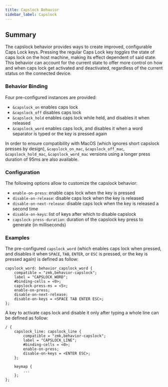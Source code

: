 ```yaml
---
title: Capslock Behavior
sidebar_label: Capslock
---
```


## Summary

The capslock behavior provides ways to create improved, configurable Caps Lock keys.
Pressing the regular Caps Lock key _toggles_ the state of caps lock on the host machine, making its effect dependent of said state.
This behavior can account for the current state to offer more control on how and when caps lock get activated and deactivated, regardless of the current status on the connected device.

### Behavior Binding

Four pre-configured instances are provided:

- `&capslock_on` enables caps lock
- `&capslock_off` disables caps lock
- `&capslock_hold` enables caps lock while held, and disables it when released
- `&capslock_word` enables caps lock, and disables it when a word separator is typed or the key is pressed again

In order to ensure compatibility with MacOS (which ignores short capslock presses by design), `&capslock_on_mac`, `&capslock_off_mac`, `&capslock_hold_mac`, `&capslock_word_mac` versions using a longer press duration of 95ms are also available.

### Configuration

The following options allow to customize the capslock behavior:

- `enable-on-press`: enable caps lock when the key is pressed
- `disable-on-release`: disable caps lock when the key is released
- `disable-on-next-release`: disable caps lock when the key is released a second time
- `disable-on-keys`: list of keys after which to disable capslock
- `capslock-press-duration`: duration of the capslock key press to generate (in milliseconds)

### Examples

The pre-configured `capslock_word` (which enables caps lock when pressed, and disables it when `SPACE`, `TAB`, `ENTER`, or `ESC` is pressed, or the key is pressed again) is defined as follow:

```
capslock_word: behavior_capslock_word {
    compatible = "zmk,behavior-capslock";
    label = "CAPSLOCK_WORD";
    #binding-cells = <0>;
    capslock-press-ms = <5>;
    enable-on-press;
    disable-on-next-release;
    disable-on-keys = <SPACE TAB ENTER ESC>;
};
```

A key to activate caps lock and disable it only after typing a whole line can be defined as follow:

```
/ {
    capslock_line: capslock_line {
        compatible = "zmk,behavior-capslock";
        label = "CAPSLOCK_LINE";
        #binding-cells = <0>;
        enable-on-press;
        disable-on-keys = <ENTER ESC>;
    };

    keymap {
        ...
    };
};
```
